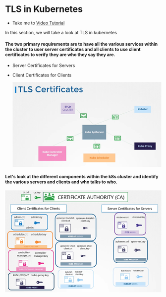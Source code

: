 # TLS in Kubernetes
  - Take me to [Video Tutorial](https://kodekloud.com/courses/539883/lectures/9808256)
  
In this section, we will take a look at TLS in kubernetes

#### The two primary requirements are to have all the various services within the cluster to user server certificates and all clients to use client certificates to verify they are who they say they are.
- Server Certificates for Servers
- Client Certificates for Clients

  ![tls](../../images/tls.PNG)
  
#### Let's look at the different components within the k8s cluster and identify the various servers and clients and who talks to who.

  ![certs](../../images/certs.PNG)
  
